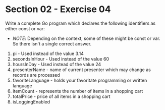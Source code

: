 # Section 02 - Exercise 04

Write a complete Go program which declares the following identifiers as either const or var:

* _NOTE_: Depending on the context, some of these might be const or var. So there isn't a single correct answer.

1. pi - Used instead of the value 3.14
2. secondsInHour - Used instead of the value 60
3. hoursInDay - Used instead of the value 24
4. presenterName - name of current presenter which may change as records are processed
5. favoriteLanguage - holds your favoritate programming or written language
6. itemCount - represents the number of items in a shopping cart
7. totalPrice - price of all items in a shopping cart
8. isLoggingEnabled
